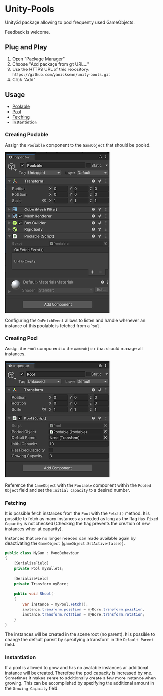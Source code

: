 # Unity-Pools

Unity3d package allowing to pool frequently used GameObjects.

Feedback is welcome.

## Plug and Play
1. Open "Package Manager"
2. Choose "Add package from git URL..."
3. Use the HTTPS URL of this repository:
   `https://github.com/yanicksenn/unity-pools.git`
4. Click "Add"

## Usage

- [Poolable](#user-content-poolable)
- [Pool](#user-content-pool)
- [Fetching](#user-content-fetching)
- [Instantiation](#user-content-instantiation)

### Creating Poolable

Assign the `Poolable` component to the `GameObject` that should be pooled.

![Poolable](./Documentation/poolable.png)

Configuring the `OnFetchEvent` allows to listen and handle whenever an instance of this poolable is fetched from a `Pool`. 

### Creating Pool

Assign the `Pool` component to the `GameObject` that should manage all instances.

![Pool](./Documentation/pool.png)

Reference the `GameObject` with the `Poolable` component within the `Pooled Object` field and set the `Initial Capacity` to a desired number.

### Fetching

It is possible fetch instances from the `Pool` with the `Fetch()` method. It is possible to fetch as many instances as needed as long as the flag `Has Fixed Capacity` is not checked (Checking the flag prevents the creation of new instances when at capacity).

Instances that are no longer needed can made available again by deactivating the `GameObject` (`gameObject.SetActive(false)`). 

```c#
public class MyGun : MonoBehaviour
{
    [SerializeField]
    private Pool myBullets;
    
    [SerializeField]
    private Transform myBore;
    
    public void Shoot() 
    {
        var instance = myPool.Fetch();
        instance.transform.position = myBore.transform.position;
        instance.transform.rotation = myBore.transform.rotation;
    }
}
```

The instances will be created in the scene root (no parent). It is possible to change the default parent by specifying a transform in the `Default Parent` field.

### Instantiation

If a pool is allowed to grow and has no available instances an additional instance will be created. Therefore the pool capacity is increased by one. Sometimes it makes sense to additionally create a few more instance when growing. This can be accomplished by specifying the additional amount in the `Growing Capacity` field.